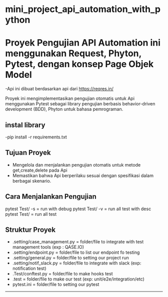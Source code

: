 # mini_project_api_automation_with_python

# Proyek Pengujian API Automation ini menggunakan Request, Phyton, Pytest, dengan konsep Page Objek Model
-Api ini dibuat berdasarkan api dari https://reqres.in/

Proyek ini mengimplementasikan pengujian otomatis untuk Api menggunakan Pytest sebagai library pengujian berbasis behavior-driven development (BDD), Phyton untuk bahasa pemrograman.

## instal library
-pip install -r requirements.txt 

## Tujuan Proyek
- Mengelola dan menjalankan pengujian otomatis untuk metode get,create,delete pada Api
- Memastikan bahwa Api berperilaku sesuai dengan spesifikasi dalam berbagai skenario.

## Cara Menjalankan Pengujian
pytest Test/ -s     = run with debug
pytest Test/ -v     = run all test with desc
pytest  Test/       = run all test

## Struktur Proyek
- .setting/case_management.py     = folder/file to integrate with test management tools (exp : QASE.IO)
- .setting/endpoint.py            = folder/file to list our endpoint fo testing
- .setting/general.py             = folder/file to setting our project run
- .setting/notif_slack.py         = folder/file to integrate with slack (exp: notification test)
- .Test/conftest.py               = folder/file to make hooks test
- .test                           = folder/file to make our test (exp: unit/e2e/integration/etc)
- pytest.ini                      = folder/file to setting our pytest


---
